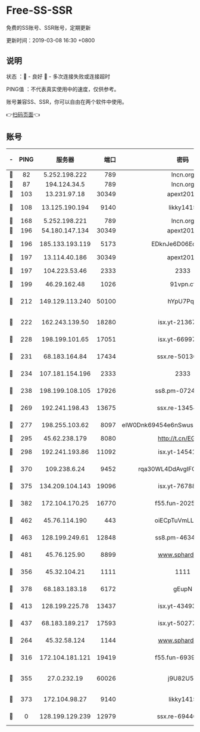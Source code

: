 # Free-SS-SSR

免费的SS账号、SSR账号，定期更新

更新时间：2019-03-08 16:30 +0800

## 说明

状态     ：🙂 - 良好 🙁 - 多次连接失败或连接超时

PING值   ：不代表真实使用中的速度，仅供参考。

账号兼容SS、SSR，你可以自由在两个软件中使用。

👉[扫码页面](https://liesauer.github.io/Free-SS-SSR/)👈

## 账号

|-|PING|服务器|端口|密码|加密方式|区域|
|:----:|:----:|:-----:|-----:|:----:|:----:|:----:|
|🙂|82|5.252.198.222|789|lncn.org|rc4|JP|
|🙂|87|194.124.34.5|789|lncn.org|rc4|JP|
|🙂|103|13.231.97.18|30349|apext2019|chacha20|JP|
|🙂|108|13.125.190.194|9140|likky1415|aes-256-cfb|KR|
|🙂|168|5.252.198.221|789|lncn.org|rc4|JP|
|🙂|196|54.180.147.134|30349|apext2019|chacha20|KR|
|🙂|196|185.133.193.119|5173|EDknJe6D06EoWDaw|aes-256-cfb|US|
|🙂|197|13.114.40.186|30349|apext2019|chacha20|JP|
|🙂|197|104.223.53.46|2333|2333|aes-256-cfb|US|
|🙂|199|46.29.162.48|1026|91vpn.cf|rc4-md5|RU|
|🙂|212|149.129.113.240|50100|hYpU7PqP|chacha20-ietf-poly1305|CN|
|🙂|222|162.243.139.50|18280|isx.yt-21367696|aes-256-cfb|US|
|🙂|228|198.199.101.65|17051|isx.yt-66997897|aes-256-cfb|US|
|🙂|231|68.183.164.84|17434|ssx.re-50130004|aes-256-cfb|US|
|🙂|234|107.181.154.196|2333|2333|aes-256-cfb|US|
|🙂|238|198.199.108.105|17926|ss8.pm-07244383|aes-256-cfb|US|
|🙂|269|192.241.198.43|13675|ssx.re-13454055|aes-256-cfb|US|
|🙂|277|198.255.103.62|8097|eIW0Dnk69454e6nSwuspv9DmS201tQ0D|aes-256-cfb|US|
|🙂|295|45.62.238.179|8080|http://t.cn/EGJIyrl|rc4-md5|CA|
|🙂|298|192.241.193.86|11092|isx.yt-14541692|aes-256-cfb|US|
|🙂|370|109.238.6.24|9452|rqa30WL4DdAvgIFG6Fs3znzTa|aes-256-cfb|FR|
|🙂|375|134.209.104.143|19096|isx.yt-76788888|aes-256-cfb|SG|
|🙂|382|172.104.170.25|16770|f55.fun-20256813|aes-256-cfb|SG|
|🙂|462|45.76.114.190|443|oiECpTuVmLLxk4Ts|aes-256-cfb|AU|
|🙂|463|128.199.249.61|12848|ss8.pm-46346363|aes-256-cfb|SG|
|🙂|481|45.76.125.90|8899|www.sphard.com|aes-256-cfb|AU|
|🙂|356|45.32.104.21|1111|1111|aes-256-cfb|SG|
|🙂|378|68.183.183.18|6172|gEupN|aes-256-cfb|SG|
|🙂|413|128.199.225.78|13437|isx.yt-43493369|aes-256-cfb|SG|
|🙂|437|68.183.189.217|17593|isx.yt-50277837|aes-256-cfb|SG|
|🙁|264|45.32.58.124|1144|www.sphard.com|aes-256-cfb|JP|
|🙁|316|172.104.181.121|19419|f55.fun-69397785|aes-256-cfb|SG|
|🙁|355|27.0.232.19|60026|j9U82U53|xchacha20-ietf-poly1305|HK|
|🙁|373|172.104.98.27|9140|likky1415|aes-256-cfb|JP|
|🙁|0|128.199.129.239|12979|ssx.re-69440273|aes-256-cfb|SG|

